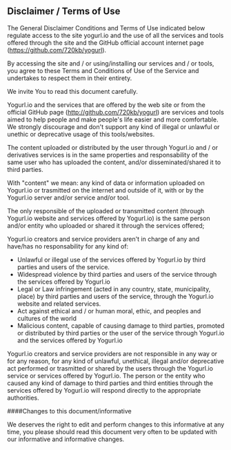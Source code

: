 ## Disclaimer / Terms of Use

The General Disclaimer Conditions and Terms of Use indicated below regulate access to the site yogurl.io and the use of all the services and tools offered through the site and the GitHub official account internet page (https://github.com/720kb/yogurl).

By accessing the site and / or using/installing our services and / or tools, you agree to these Terms and Conditions of Use of the Service and undertakes to respect them in their entirety. 

We invite You to read this document carefully.

Yogurl.io and the services that are offered by the web site or from the official GitHub page (http://github.com/720kb/yogurl) are services and tools aimed to help people and make people's life easier and more comfortable.
We strongly discourage and don't support any kind of illegal or unlawful or unethic or deprecative usage of this tools/websites.

The content uploaded or distributed by the user through Yogurl.io and / or derivatives services is in the same properties and responsability of the same user who has uploaded the content, and/or disseminated/shared it to third parties.

With "content" we mean: any kind of data or information uploaded on Yogurl.io or trasmitted on the internet and outside of it, with or by the Yogurl.io server and/or service and/or tool.

The only responsible of the uploaded or transmitted content (through Yogurl.io website and services offered by Yogurl.io) is the same person and/or entity who uploaded or shared it through the services offered;

Yogurl.io creators and service providers aren't in charge of any and have/has no responsability for any kind of:

- Unlawful or illegal use of the services offered by Yogurl.io by third parties and users of the service.
- Widespread violence by third parties and users of the service through the services offered by Yogurl.io
- Legal or Law infringement (acted in any country, state, municipality, place) by third parties and users of the service, through the Yogurl.io website and related services.
- Act against ethical and / or human moral, ethic, and peoples and cultures of the world
- Malicious content, capable of causing damage to third parties, promoted or distributed by third parties or the user of the service through Yogurl.io and the services offered by Yogurl.io

Yogurl.io creators and service providers are not responsible in any way or for any reason, for any kind of unlawful, unethical, illegal and/or deprecative act performed or trasmitted or shared by the users through the Yogurl.io service or services offered by Yogurl.io.
The person or the entity who caused any kind of damage to third parties and third entities through the services offered by Yogurl.io will respond directly to the appropriate authorities.


####Changes to this document/informative

We deserves the right to edit and perform changes to this informative at any time, you please should read this document very often to be updated with our informative and informative changes. 
